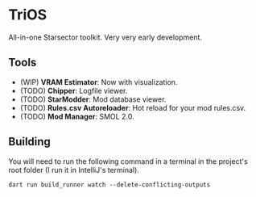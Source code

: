 # TriOS

All-in-one Starsector toolkit. Very very early development.

## Tools

- (WIP) **VRAM Estimator**: Now with visualization.
- (TODO) **Chipper**: Logfile viewer.
- (TODO) **StarModder**: Mod database viewer.
- (TODO) **Rules.csv Autoreloader**: Hot reload for your mod rules.csv.
- (TODO) **Mod Manager**: SMOL 2.0.

## Building

You will need to run the following command in a terminal in the project's root folder (I run it in IntelliJ's terminal).

```
dart run build_runner watch --delete-conflicting-outputs
```